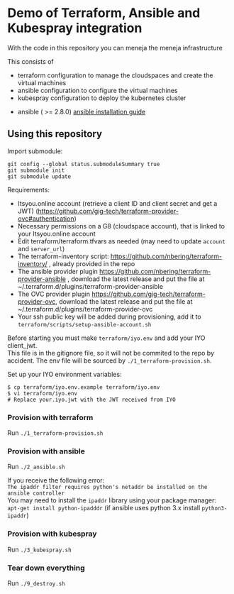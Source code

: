 # Demo of Terraform, Ansible and Kubespray integration

With the code in this repository you can meneja the meneja infrastructure

This consists of
* terraform configuration to manage the cloudspaces and create the virtual machines
* ansible configuration to configure the virtual machines
* kubespray configuration to deploy the kubernetes cluster

 - ansible ( >= 2.8.0) [ansible installation guide](https://docs.ansible.com/ansible/latest/installation_guide/intro_installation.html)

## Using this repository

Import submodule:

```
git config --global status.submoduleSummary true
git submodule init
git submodule update
```

Requirements:
- Itsyou.online account (retrieve a client ID and client secret and get a JWT) (https://github.com/gig-tech/terraform-provider-ovc#authentication)
- Necessary permissions on a G8 (cloudspace account), that is linked to your Itsyou.online account
- Edit terraform/terraform.tfvars as needed (may need to update `account` and `server_url`)
- The terraform-inventory script: https://github.com/nbering/terraform-inventory/ , already provided in the repo
- The ansible provider plugin https://github.com/nbering/terraform-provider-ansible , download the latest release and put the file at ~/.terraform.d/plugins/terraform-provider-ansible
- The OVC provider plugin https://github.com/gig-tech/terraform-provider-ovc, download the latest release and put the file at ~/.terraform.d/plugins/terraform-provider-ovc
- Your ssh public key will be added during provisioning, add it to `terraform/scripts/setup-ansible-account.sh`

Before starting you must make `terraform/iyo.env` and add your IYO client_jwt.  
This file is in the gitignore file, so it will not be commited to the repo by accident.
The env file will be sourced by `./1_terraform-provision.sh`.

Set up your IYO environment variables:
```
$ cp terraform/iyo.env.example terraform/iyo.env
$ vi terraform/iyo.env
# Replace your.iyo.jwt with the JWT received from IYO
```

### Provision with terraform

Run `./1_terraform-provision.sh`

### Provision with ansible

Run `./2_ansible.sh`

If you receive the following error:  
`The ipaddr filter requires python's netaddr be installed on the ansible controller`  
You may need to install the `ipaddr` library using your package manager:  
`apt-get install python-ipadddr` (if ansible uses python 3.x install `python3-ipaddr`)

### Provision with kubespray

Run `./3_kubespray.sh`

### Tear down everything

Run `./9_destroy.sh`
